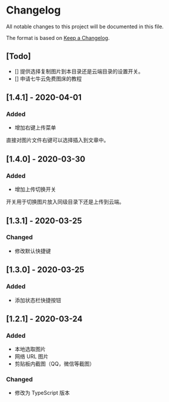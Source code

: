 # Changelog

All notable changes to this project will be documented in this file.

The format is based on [Keep a Changelog](https://keepachangelog.com/zh-CN/1.0.0/).

## [Todo]

- [] 提供选择复制图片到本目录还是云端目录的设置开关。
- [] 申请七牛云免费图床的教程

## [1.4.1] - 2020-04-01

### Added

- 增加右键上传菜单

直接对图片文件右键可以选择插入到文章中。

## [1.4.0] - 2020-03-30

### Added

- 增加上传切换开关

开关用于切换图片放入同级目录下还是上传到云端。

## [1.3.1] - 2020-03-25

### Changed

- 修改默认快捷键

## [1.3.0] - 2020-03-25

### Added

- 添加状态栏快捷按钮

## [1.2.1] - 2020-03-24

### Added

- 本地选取图片
- 网络 URL 图片
- 剪贴板内截图（QQ，微信等截图）

### Changed

- 修改为 TypeScript 版本
